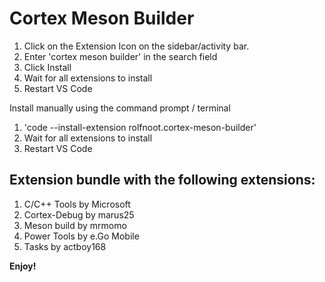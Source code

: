 # Cortex Meson Builder

1. Click on the Extension Icon on the sidebar/activity bar.
1. Enter 'cortex meson builder' in the search field
1. Click Install
1. Wait for all extensions to install
1. Restart VS Code

Install manually using the command prompt / terminal
1. 'code --install-extension rolfnoot.cortex-meson-builder'
1. Wait for all extensions to install
1. Restart VS Code

## Extension bundle with the following extensions:
1. C/C++ Tools by Microsoft
1. Cortex-Debug by marus25
1. Meson build by mrmomo
1. Power Tools by e.Go Mobile
1. Tasks by actboy168

**Enjoy!**
